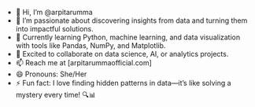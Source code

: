 - 👋 Hi, I’m @arpitarumma  
- 👀 I’m passionate about discovering insights from data and turning them into impactful solutions.  
- 🌱 Currently learning Python, machine learning, and data visualization with tools like Pandas, NumPy, and Matplotlib.  
- 💞️ Excited to collaborate on data science, AI, or analytics projects.  
- 📫 Reach me at [arpitarummaofficial.com]   
- 😄 Pronouns: She/Her  
- ⚡ Fun fact: I love finding hidden patterns in data—it’s like solving a mystery every time! 🔍📊  

<!---
arpitarumma/arpitarumma is a ✨ special ✨ repository because its `README.md` (this file) appears on your GitHub profile.
You can click the Preview link to take a look at your changes.
--->

